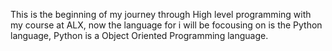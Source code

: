 This is the beginning of my journey through High level programming with my course at ALX, now the language for i will be focousing on is the Python language, Python is a Object Oriented Programming language.

